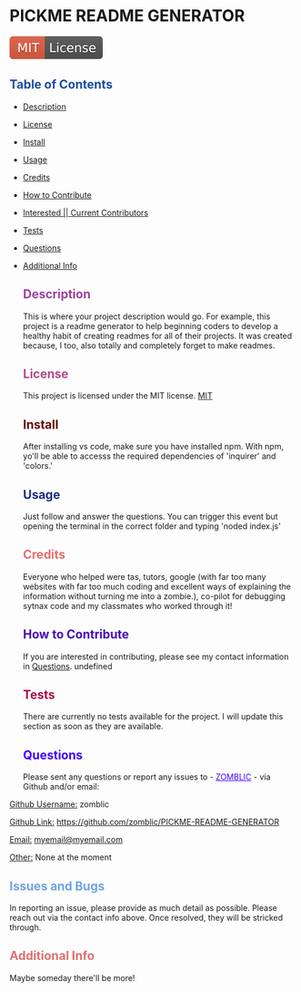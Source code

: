 # PICKME README GENERATOR
![License: MIT](./utils/MITBADGE.svg)

##  <span style="color:rgb(29, 77, 159);">Table of Contents</span>
- [Description](#description)
- [License](#license)
- [Install](#install)
- [Usage](#usage)
- [Credits](#credits)
- [How to Contribute](#how-to-contribute)
- [Interested || Current Contributors](#interested-current-contributors)
- [Tests](#tests)
- [Questions](#questions)
- [Additional Info](#additional-info)

  ## <span style="color:rgb(158, 66, 160);">Description</span>
    This is where your project description would go. For example, this project is a readme generator to help beginning  coders to develop a healthy habit of creating readmes for all of their projects. It was created because, I too,  also totally and completely forget to make readmes. 


  ## <span style="color:rgb(175, 77, 136);">License</span>
  This project is licensed under the MIT license.
  [MIT](https://opensource.org/licenses/MIT)

  ## <span style="color:rgb(104, 8, 8);">Install</span>
    After installing vs code, make sure you have installed npm. With npm, yo'll be able to accesss the required dependencies of 'inquirer' and 'colors.'

  ## <span style="color:rgb(26, 46, 133);">Usage</span>
    Just follow and answer the questions. You can trigger this event but opening the terminal in the correct folder and typing 'noded index.js'

  ## <span style="color:rgb(225, 112, 112);">Credits</span>
    Everyone who helped were tas, tutors, google (with far too many websites with far too much coding and excellent ways of explaining the information without turning me into a zombie.), co-pilot for debugging sytnax code and my classmates who worked through it!

  ## <span style="color:rgb(72, 12, 182);">How to Contribute</span>
  If you are interested in contributing, please see my contact information in [Questions](#questions).
  undefined

  
  ## <span style="color:rgb(170, 14, 74);">Tests</span>
  There are currently no tests available for the project.
  I will update this section as soon as they are available.

  ## <span style="color:rgb(65, 2, 255);">Questions</span>
  Please sent any questions or report any issues to -  <span style="color:rgb(68, 0, 255);"><u>ZOMBLIC</u></span> - via Github and/or email:

 <u>Github Username:</u> zomblic

 <u>Github Link:</u> https://github.com/zomblic/PICKME-README-GENERATOR

 <u>Email:</u> myemail@myemail.com

 <u>Other:</u> None at the moment

 ## <span style="color:rgb(112, 163, 225);">Issues and Bugs</span>
 In reporting an issue, please provide as much detail as possible. Please reach out via the contact info above.
 Once resolved, they will be stricked through.
 
 

  ## <span style="color:rgb(225, 112, 112);">Additional Info</span>
  Maybe someday there'll be more!
